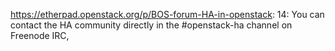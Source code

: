 https://etherpad.openstack.org/p/BOS-forum-HA-in-openstack: 14:     You can contact the HA community directly in the #openstack-ha channel on Freenode IRC, 

